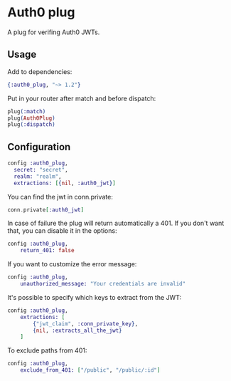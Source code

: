 # Auth0 plug

A plug for verifing Auth0 JWTs.


## Usage

Add to dependencies:

```elixir
{:auth0_plug, "~> 1.2"}
```

Put in your router after match and before dispatch:


```elixir
plug(:match)
plug(Auth0Plug)
plug(:dispatch)
```

## Configuration

```elixir
config :auth0_plug,
  secret: "secret",
  realm: "realm",
  extractions: [{nil, :auth0_jwt}]
```

You can find the jwt in conn.private:

```elixir
conn.private[:auth0_jwt]
```

In case of failure the plug will return automatically a 401. If you don't want
that, you can disable it in the options:

```elixir
config :auth0_plug,
    return_401: false
```

If you want to customize the error message:


```elixir
config :auth0_plug,
    unauthorized_message: "Your credentials are invalid"
```


It's possible to specify which keys to extract from the JWT:

```elixir
config :auth0_plug,
    extractions: [
        {"jwt_claim", :conn_private_key},
        {nil, :extracts_all_the_jwt}
    ]
```


To exclude paths from 401:

```elixir
config :auth0_plug,
    exclude_from_401: ["/public", "/public/:id"]
```
